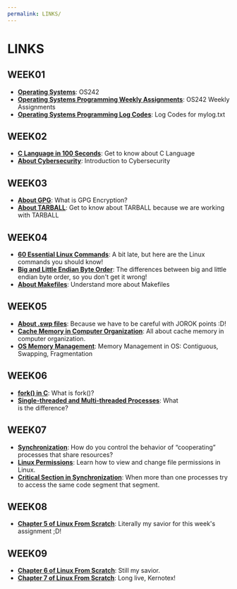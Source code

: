 ```yaml
---
permalink: LINKS/
---
```


# LINKS 

## WEEK01
* [**Operating Systems**](https://os.vlsm.org/): OS242
* [**Operating Systems Programming Weekly Assignments**](https://demos.vlsm.org/): OS242 Weekly Assignments
* [**Operating Systems Programming Log Codes**](https://doit.vlsm.org/ETC/logCodes.txt): Log Codes for mylog.txt

## WEEK02
* [**C Language in 100 Seconds**](https://youtu.be/U3aXWizDbQ4?si=qv37haj-wZdVI1Yl): Get to know about C Language
* [**About Cybersecurity**](https://youtu.be/bPVaOlJ6ln0?si=ZuNFhbceDdKcbpi5): Introduction to Cybersecurity

## WEEK03
* [**About GPG**](https://www.goanywhere.com/blog/what-is-gpg): What is GPG Encryption?
* [**About TARBALL**](https://www.cs.cornell.edu/courses/cs5220/2017fa/tar-info.html#:~:text=A%20tarball%20is%20a%20set,packaging%20files%20has%20been%20around!): Get to know about TARBALL because we are working with TARBALL

## WEEK04
* [**60 Essential Linux Commands**](https://www.hostinger.com/tutorials/linux-commands): A bit late, but here are the Linux commands you should know!
* [**Big and Little Endian Byte Order**](https://betterexplained.com/articles/understanding-big-and-little-endian-byte-order/): The differences between big and little endian byte order, so you don't get it wrong!
* [**About Makefiles**](https://makefiletutorial.com/): Understand more about Makefiles

## WEEK05
* [**About .swp files**](https://www.networkworld.com/article/939724/what-are-unix-swap-swp-files.html): Because we have to be careful with JOROK points :D!
* [**Cache Memory in Computer Organization**](https://www.geeksforgeeks.org/cache-memory-in-computer-organization/): All about cache memory in computer organization.
* [**OS Memory Management**](https://www.guru99.com/os-memory-management.html): Memory Management in OS: Contiguous, Swapping, Fragmentation

## WEEK06
* [**fork() in C**](https://www.geeksforgeeks.org/fork-system-call/): What is fork()?
* [**Single-threaded and Multi-threaded Processes**](https://www.tutorialspoint.com/single-threaded-and-multi-threaded-processes): What is the difference?

## WEEK07
* [**Synchronization**](chrome-extension://efaidnbmnnnibpcajpcglclefindmkaj/https://my.eng.utah.edu/~cs5460/slides/Lecture07.pdf): How do you control the behavior of “cooperating” processes that share resources?
* [**Linux Permissions**](https://phoenixnap.com/kb/linux-file-permissions): Learn how to view and change file permissions in Linux.
* [**Critical Section in Synchronization**](https://www.geeksforgeeks.org/g-fact-70/): When more than one processes try to access the same code segment that segment.

## WEEK08
* [**Chapter 5 of Linux From Scratch**](https://youtu.be/vMdPHpPiy4Q?si=zvpaNmrP__u9ynR7): Literally my savior for this week's assignment ;D!

## WEEK09
* [**Chapter 6 of Linux From Scratch**](https://youtu.be/rPVqLIqt_8A?si=ZXOwBbZsPhAg3BK4): Still my savior.
* [**Chapter 7 of Linux From Scratch**](https://youtu.be/m6USND1vPhM?si=bH_kPaOc5p1zNObJ): Long live, Kernotex!
